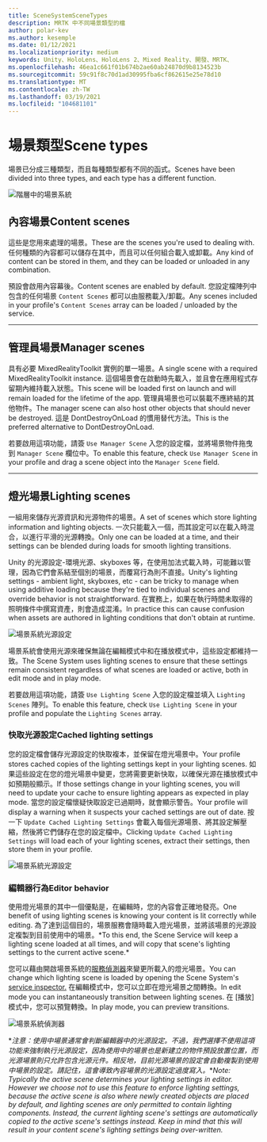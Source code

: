 ```yaml
---
title: SceneSystemSceneTypes
description: MRTK 中不同場景類型的檔
author: polar-kev
ms.author: kesemple
ms.date: 01/12/2021
ms.localizationpriority: medium
keywords: Unity、HoloLens、HoloLens 2、Mixed Reality、開發、MRTK、
ms.openlocfilehash: 46ea1c661f01b674b2ae60ab24870d9b8134523b
ms.sourcegitcommit: 59c91f8c70d1ad30995fba6cf862615e25e78d10
ms.translationtype: MT
ms.contentlocale: zh-TW
ms.lasthandoff: 03/19/2021
ms.locfileid: "104681101"
---
```

# <a name="scene-types"></a><span data-ttu-id="3e1d7-104">場景類型</span><span class="sxs-lookup"><span data-stu-id="3e1d7-104">Scene types</span></span>

<span data-ttu-id="3e1d7-105">場景已分成三種類型，而且每種類型都有不同的函式。</span><span class="sxs-lookup"><span data-stu-id="3e1d7-105">Scenes have been divided into three types, and each type has a different function.</span></span>

![階層中的場景系統](../Images/SceneSystem/MRTK_SceneSystemEditorSceneHierarchy.PNG)

## <a name="content-scenes"></a><span data-ttu-id="3e1d7-107">內容場景</span><span class="sxs-lookup"><span data-stu-id="3e1d7-107">Content scenes</span></span>

<span data-ttu-id="3e1d7-108">這些是您用來處理的場景。</span><span class="sxs-lookup"><span data-stu-id="3e1d7-108">These are the scenes you're used to dealing with.</span></span> <span data-ttu-id="3e1d7-109">任何種類的內容都可以儲存在其中，而且可以任何組合載入或卸載。</span><span class="sxs-lookup"><span data-stu-id="3e1d7-109">Any kind of content can be stored in them, and they can be loaded or unloaded in any combination.</span></span>

<span data-ttu-id="3e1d7-110">預設會啟用內容幕後。</span><span class="sxs-lookup"><span data-stu-id="3e1d7-110">Content scenes are enabled by default.</span></span> <span data-ttu-id="3e1d7-111">您設定檔陣列中包含的任何場景 `Content Scenes` 都可以由服務載入/卸載。</span><span class="sxs-lookup"><span data-stu-id="3e1d7-111">Any scenes included in your profile's `Content Scenes` array can be loaded / unloaded by the service.</span></span>

___

## <a name="manager-scenes"></a><span data-ttu-id="3e1d7-112">管理員場景</span><span class="sxs-lookup"><span data-stu-id="3e1d7-112">Manager scenes</span></span>

<span data-ttu-id="3e1d7-113">具有必要 MixedRealityToolkit 實例的單一場景。</span><span class="sxs-lookup"><span data-stu-id="3e1d7-113">A single scene with a required MixedRealityToolkit instance.</span></span> <span data-ttu-id="3e1d7-114">這個場景會在啟動時先載入，並且會在應用程式存留期內維持載入狀態。</span><span class="sxs-lookup"><span data-stu-id="3e1d7-114">This scene will be loaded first on launch and will remain loaded for the lifetime of the app.</span></span> <span data-ttu-id="3e1d7-115">管理員場景也可以裝載不應終結的其他物件。</span><span class="sxs-lookup"><span data-stu-id="3e1d7-115">The manager scene can also host other objects that should never be destroyed.</span></span> <span data-ttu-id="3e1d7-116">這是 DontDestroyOnLoad 的慣用替代方法。</span><span class="sxs-lookup"><span data-stu-id="3e1d7-116">This is the preferred alternative to DontDestroyOnLoad.</span></span>

<span data-ttu-id="3e1d7-117">若要啟用這項功能，請簽 `Use Manager Scene` 入您的設定檔，並將場景物件拖曳到 `Manager Scene` 欄位中。</span><span class="sxs-lookup"><span data-stu-id="3e1d7-117">To enable this feature, check `Use Manager Scene` in your profile and drag a scene object into the `Manager Scene` field.</span></span>

___

## <a name="lighting-scenes"></a><span data-ttu-id="3e1d7-118">燈光場景</span><span class="sxs-lookup"><span data-stu-id="3e1d7-118">Lighting scenes</span></span>

<span data-ttu-id="3e1d7-119">一組用來儲存光源資訊和光源物件的場景。</span><span class="sxs-lookup"><span data-stu-id="3e1d7-119">A set of scenes which store lighting information and lighting objects.</span></span> <span data-ttu-id="3e1d7-120">一次只能載入一個，而其設定可以在載入時混合，以進行平滑的光源轉換。</span><span class="sxs-lookup"><span data-stu-id="3e1d7-120">Only one can be loaded at a time, and their settings can be blended during loads for smooth lighting transitions.</span></span>

<span data-ttu-id="3e1d7-121">Unity 的光源設定-環境光源、skyboxes 等，在使用加法式載入時，可能難以管理，因為它們會系結至個別的場景，而覆寫行為則不直接。</span><span class="sxs-lookup"><span data-stu-id="3e1d7-121">Unity's lighting settings - ambient light, skyboxes, etc - can be tricky to manage when using additive loading because they're tied to individual scenes and override behavior is not straightforward.</span></span> <span data-ttu-id="3e1d7-122">在實務上，如果在執行時間未取得的照明條件中撰寫資產，則會造成混淆。</span><span class="sxs-lookup"><span data-stu-id="3e1d7-122">In practice this can cause confusion when assets are authored in lighting conditions that don't obtain at runtime.</span></span>

![場景系統光源設定](../Images/SceneSystem/MRTK_SceneSystemLightingSettings.PNG)

<span data-ttu-id="3e1d7-124">場景系統會使用光源來確保無論在編輯模式中和在播放模式中，這些設定都維持一致。</span><span class="sxs-lookup"><span data-stu-id="3e1d7-124">The Scene System uses lighting scenes to ensure that these settings remain consistent regardless of what scenes are loaded or active, both in edit mode and in play mode.</span></span>

<span data-ttu-id="3e1d7-125">若要啟用這項功能，請簽 `Use Lighting Scene` 入您的設定檔並填入 `Lighting Scenes` 陣列。</span><span class="sxs-lookup"><span data-stu-id="3e1d7-125">To enable this feature, check `Use Lighting Scene` in your profile and populate the `Lighting Scenes` array.</span></span>

### <a name="cached-lighting-settings"></a><span data-ttu-id="3e1d7-126">快取光源設定</span><span class="sxs-lookup"><span data-stu-id="3e1d7-126">Cached lighting settings</span></span>

<span data-ttu-id="3e1d7-127">您的設定檔會儲存光源設定的快取複本，並保留在燈光場景中。</span><span class="sxs-lookup"><span data-stu-id="3e1d7-127">Your profile stores cached copies of the lighting settings kept in your lighting scenes.</span></span> <span data-ttu-id="3e1d7-128">如果這些設定在您的燈光場景中變更，您將需要更新快取，以確保光源在播放模式中如預期般顯示。</span><span class="sxs-lookup"><span data-stu-id="3e1d7-128">If those settings change in your lighting scenes, you will need to update your cache to ensure lighting appears as expected in play mode.</span></span> <span data-ttu-id="3e1d7-129">當您的設定檔懷疑快取設定已過期時，就會顯示警告。</span><span class="sxs-lookup"><span data-stu-id="3e1d7-129">Your profile will display a warning when it suspects your cached settings are out of date.</span></span> <span data-ttu-id="3e1d7-130">按一下 `Update Cached Lighting Settings` 會載入每個光源場景、將其設定解壓縮，然後將它們儲存在您的設定檔中。</span><span class="sxs-lookup"><span data-stu-id="3e1d7-130">Clicking `Update Cached Lighting Settings` will load each of your lighting scenes, extract their settings, then store them in your profile.</span></span>

![場景系統光源設定](../Images/SceneSystem/MRTK_SceneSystemCachedLightingSettings.PNG)

### <a name="editor-behavior"></a><span data-ttu-id="3e1d7-132">編輯器行為</span><span class="sxs-lookup"><span data-stu-id="3e1d7-132">Editor behavior</span></span>

<span data-ttu-id="3e1d7-133">使用燈光場景的其中一個優點是，在編輯時，您的內容會正確地發亮。</span><span class="sxs-lookup"><span data-stu-id="3e1d7-133">One benefit of using lighting scenes is knowing your content is lit correctly while editing.</span></span> <span data-ttu-id="3e1d7-134">為了達到這個目的，場景服務會隨時載入燈光場景，並將該場景的光源設定複製到目前使用中的場景。\*</span><span class="sxs-lookup"><span data-stu-id="3e1d7-134">To this end, the Scene Service will keep a lighting scene loaded at all times, and will copy that scene's lighting settings to the current active scene.\*</span></span>

<span data-ttu-id="3e1d7-135">您可以藉由開啟場景系統的[服務偵測器](../../out-of-scope/MixedRealityConfigurationGuide.md#editor-utilities)來變更所載入的燈光場景。</span><span class="sxs-lookup"><span data-stu-id="3e1d7-135">You can change which lighting scene is loaded by opening the Scene System's [service inspector.](../../out-of-scope/MixedRealityConfigurationGuide.md#editor-utilities)</span></span> <span data-ttu-id="3e1d7-136">在編輯模式中，您可以立即在燈光場景之間轉換。</span><span class="sxs-lookup"><span data-stu-id="3e1d7-136">In edit mode you can instantaneously transition between lighting scenes.</span></span> <span data-ttu-id="3e1d7-137">在 [播放] 模式中，您可以預覽轉換。</span><span class="sxs-lookup"><span data-stu-id="3e1d7-137">In play mode, you can preview transitions.</span></span>

![場景系統偵測器](../Images/SceneSystem/MRTK_SceneSystemServiceInspector.PNG)

<span data-ttu-id="3e1d7-139">\**注意：使用中場景通常會判斷編輯器中的光源設定。不過，我們選擇不使用這項功能來強制執行光源設定，因為使用中的場景也是新建立的物件預設放置位置，而光源場景則只允許包含光源元件。相反地，目前光源場景的設定會自動複製到使用中場景的設定。請記住，這會導致內容場景的光源設定過度寫入。*</span><span class="sxs-lookup"><span data-stu-id="3e1d7-139">\**Note: Typically the active scene determines your lighting settings in editor. However we choose not to use this feature to enforce lighting settings, because the active scene is also where newly created objects are placed by default, and lighting scenes are only permitted to contain lighting components. Instead, the current lighting scene's settings are automatically copied to the active scene's settings instead. Keep in mind that this will result in your content scene's lighting settings being over-written.*</span></span>

